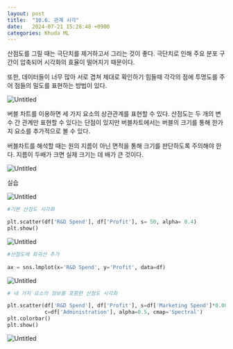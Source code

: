 ```yaml
---
layout: post
title:  "10.6. 관계 시각"
date:   2024-07-21 15:28:48 +0900
categories: Khuda ML
---
```

산점도를 그릴 때는 극단치를 제거하고서 그리는 것이 좋다. 극단치로 인해 주요 분포 구간이 압축되어 시각화의 효율이 떨어지기 때문이다. 

또한, 데이터들이 너무 많아 서로 겹쳐 제대로 확인하기 힘들때 각각의 점에 투명도를 주어 점들의 밀도를 표현하는 방법이 있다.

![Untitled](https://prod-files-secure.s3.us-west-2.amazonaws.com/7af498a2-beb6-449d-a194-c4c8afcd1e0a/223905b3-c672-4e2e-a9c1-0abb49c92630/Untitled.png)

버블 차트를 이용하면 세 가지 요소의 상관관계를 표현할 수 있다. 산점도는 두 개의 변수 간 관계만 표현할 수 있다는 단점이 있지만 버블차트에서는 버블의 크기를 통해 한가지 요소를 추가적으로 볼 수 있다.

버블차트를 해석할 때는 원의 지름이 아닌 면적을 통해 크기를 판단하도록 주의해야 한다. 지름이 두배가 크면 실제 크기는 데 배가 큰 것이다.

![Untitled](https://prod-files-secure.s3.us-west-2.amazonaws.com/7af498a2-beb6-449d-a194-c4c8afcd1e0a/a12e0270-abf4-49dd-9222-1e001be58e78/Untitled.png)

실습

![Untitled](https://prod-files-secure.s3.us-west-2.amazonaws.com/7af498a2-beb6-449d-a194-c4c8afcd1e0a/aca1c69b-a58a-411f-b5eb-9b3dd0bb6ceb/Untitled.png)

```python
#기본 산점도 시각화

plt.scatter(df['R&D Spend'], df['Profit'], s= 50, alpha= 0.4)
plt.show()
```

![Untitled](https://prod-files-secure.s3.us-west-2.amazonaws.com/7af498a2-beb6-449d-a194-c4c8afcd1e0a/5848efce-11b4-4d41-8e36-a46de7cee529/Untitled.png)

```python
#산점도에 회귀선 추가
 
ax = sns.lmplot(x='R&D Spend', y='Profit', data=df)

```

![Untitled](https://prod-files-secure.s3.us-west-2.amazonaws.com/7af498a2-beb6-449d-a194-c4c8afcd1e0a/5e239354-cc8b-4ccd-91e2-2f418e366756/Untitled.png)

```python
# 네 가지 요소의 정보를 포함한 산점도 시각화

plt.scatter(df['R&D Spend'], df['Profit'], s=df['Marketing Spend']*0.001,
            c=df['Administration'], alpha=0.5, cmap='Spectral')
plt.colorbar()
plt.show()

```

![Untitled](https://prod-files-secure.s3.us-west-2.amazonaws.com/7af498a2-beb6-449d-a194-c4c8afcd1e0a/f7c705ec-7fe4-4ec7-b185-6b519e07eaf1/Untitled.png)

